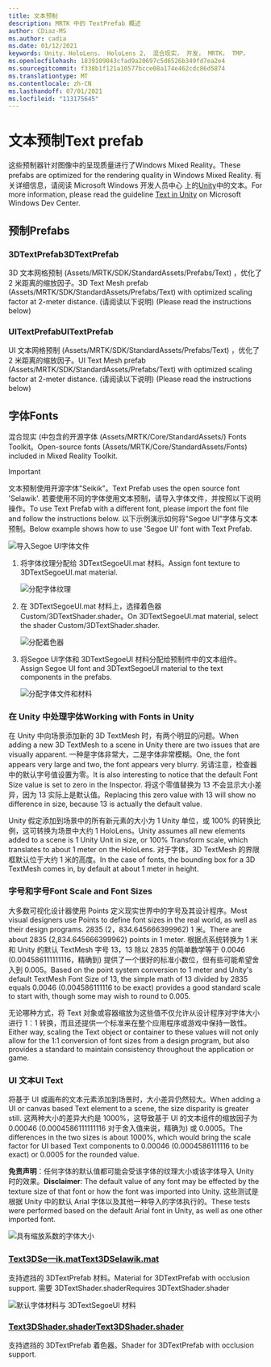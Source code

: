 ```yaml
---
title: 文本预制
description: MRTK 中的 TextPrefab 概述
author: CDiaz-MS
ms.author: cadia
ms.date: 01/12/2021
keywords: Unity，HoloLens， HoloLens 2， 混合现实， 开发， MRTK， TMP，
ms.openlocfilehash: 1839109043cfad9a20697c5d6526b349fd7ea2e4
ms.sourcegitcommit: f338b1f121a10577bcce08a174e462cdc86d5874
ms.translationtype: MT
ms.contentlocale: zh-CN
ms.lasthandoff: 07/01/2021
ms.locfileid: "113175645"
---
```

# <a name="text-prefab"></a><span data-ttu-id="de1a0-104">文本预制</span><span class="sxs-lookup"><span data-stu-id="de1a0-104">Text prefab</span></span>

<span data-ttu-id="de1a0-105">这些预制器针对图像中的呈现质量进行了Windows Mixed Reality。</span><span class="sxs-lookup"><span data-stu-id="de1a0-105">These prefabs are optimized for the rendering quality in Windows Mixed Reality.</span></span> <span data-ttu-id="de1a0-106">有关详细信息，请阅读 Microsoft Windows 开发人员中心 上的[Unity](/windows/mixed-reality/text-in-unity)中的文本。</span><span class="sxs-lookup"><span data-stu-id="de1a0-106">For more information, please read the guideline [Text in Unity](/windows/mixed-reality/text-in-unity) on Microsoft Windows Dev Center.</span></span>

## <a name="prefabs"></a><span data-ttu-id="de1a0-107">预制</span><span class="sxs-lookup"><span data-stu-id="de1a0-107">Prefabs</span></span>

### <a name="3dtextprefab"></a><span data-ttu-id="de1a0-108">3DTextPrefab</span><span class="sxs-lookup"><span data-stu-id="de1a0-108">3DTextPrefab</span></span>

<span data-ttu-id="de1a0-109">3D 文本网格预制 (Assets/MRTK/SDK/StandardAssets/Prefabs/Text) ，优化了 2 米距离的缩放因子。</span><span class="sxs-lookup"><span data-stu-id="de1a0-109">3D Text Mesh prefab (Assets/MRTK/SDK/StandardAssets/Prefabs/Text) with optimized scaling factor at 2-meter distance.</span></span> <span data-ttu-id="de1a0-110"> (请阅读以下说明) </span><span class="sxs-lookup"><span data-stu-id="de1a0-110">(Please read the instructions below)</span></span>

### <a name="uitextprefab"></a><span data-ttu-id="de1a0-111">UITextPrefab</span><span class="sxs-lookup"><span data-stu-id="de1a0-111">UITextPrefab</span></span>

<span data-ttu-id="de1a0-112">UI 文本网格预制 (Assets/MRTK/SDK/StandardAssets/Prefabs/Text) ，优化了 2 米距离的缩放因子。</span><span class="sxs-lookup"><span data-stu-id="de1a0-112">UI Text Mesh prefab (Assets/MRTK/SDK/StandardAssets/Prefabs/Text) with optimized scaling factor at 2-meter distance.</span></span> <span data-ttu-id="de1a0-113"> (请阅读以下说明) </span><span class="sxs-lookup"><span data-stu-id="de1a0-113">(Please read the instructions below)</span></span>

## <a name="fonts"></a><span data-ttu-id="de1a0-114">字体</span><span class="sxs-lookup"><span data-stu-id="de1a0-114">Fonts</span></span>

<span data-ttu-id="de1a0-115">混合现实 (中包含的开源字体 (Assets/MRTK/Core/StandardAssets/) Fonts Toolkit。</span><span class="sxs-lookup"><span data-stu-id="de1a0-115">Open-source fonts (Assets/MRTK/Core/StandardAssets/Fonts) included in Mixed Reality Toolkit.</span></span>

> [!IMPORTANT]
> <span data-ttu-id="de1a0-116">文本预制使用开源字体"Seikik"。</span><span class="sxs-lookup"><span data-stu-id="de1a0-116">Text Prefab uses the open source font 'Selawik'.</span></span> <span data-ttu-id="de1a0-117">若要使用不同的字体使用文本预制，请导入字体文件，并按照以下说明操作。</span><span class="sxs-lookup"><span data-stu-id="de1a0-117">To use Text Prefab with a different font, please import the font file and follow the instructions below.</span></span> <span data-ttu-id="de1a0-118">以下示例演示如何将"Segoe UI"字体与文本预制。</span><span class="sxs-lookup"><span data-stu-id="de1a0-118">Below example shows how to use 'Segoe UI' font with Text Prefab.</span></span>

![导入Segoe UI字体文件](../images/text-prefab/TextPrefabInstructions01.png)

1. <span data-ttu-id="de1a0-120">将字体纹理分配给 3DTextSegoeUI.mat 材料。</span><span class="sxs-lookup"><span data-stu-id="de1a0-120">Assign font texture to 3DTextSegoeUI.mat material.</span></span>

    ![分配字体纹理](../images/text-prefab/TextPrefabInstructions02.png)

1. <span data-ttu-id="de1a0-122">在 3DTextSegoeUI.mat 材料上，选择着色器 Custom/3DTextShader.shader。</span><span class="sxs-lookup"><span data-stu-id="de1a0-122">On 3DTextSegoeUI.mat material, select the shader Custom/3DTextShader.shader.</span></span>

    ![分配着色器](../images/text-prefab/TextPrefabInstructions03.png)

1. <span data-ttu-id="de1a0-124">将Segoe UI字体和 3DTextSegoeUI 材料分配给预制件中的文本组件。</span><span class="sxs-lookup"><span data-stu-id="de1a0-124">Assign Segoe UI font and 3DTextSegoeUI material to the text components in the prefabs.</span></span>

    ![分配字体文件和材料](../images/text-prefab/TextPrefabInstructions04.png)

### <a name="working-with-fonts-in-unity"></a><span data-ttu-id="de1a0-126">在 Unity 中处理字体</span><span class="sxs-lookup"><span data-stu-id="de1a0-126">Working with Fonts in Unity</span></span>

<span data-ttu-id="de1a0-127">在 Unity 中向场景添加新的 3D TextMesh 时，有两个明显的问题。</span><span class="sxs-lookup"><span data-stu-id="de1a0-127">When adding a new 3D TextMesh to a scene in Unity there are two issues that are visually apparent.</span></span> <span data-ttu-id="de1a0-128">一种是字体非常大，二是字体非常模糊。</span><span class="sxs-lookup"><span data-stu-id="de1a0-128">One, the font appears very large and two, the font appears very blurry.</span></span> <span data-ttu-id="de1a0-129">另请注意，检查器中的默认字号值设置为零。</span><span class="sxs-lookup"><span data-stu-id="de1a0-129">It is also interesting to notice that the default Font Size value is set to zero in the Inspector.</span></span> <span data-ttu-id="de1a0-130">将这个零值替换为 13 不会显示大小差异，因为 13 实际上是默认值。</span><span class="sxs-lookup"><span data-stu-id="de1a0-130">Replacing this zero value with 13 will show no difference in size, because 13 is actually the default value.</span></span>

<span data-ttu-id="de1a0-131">Unity 假定添加到场景中的所有新元素的大小为 1 Unity 单位，或 100% 的转换比例，这可转换为场景中大约 1 HoloLens。</span><span class="sxs-lookup"><span data-stu-id="de1a0-131">Unity assumes all new elements added to a scene is 1 Unity Unit in size, or 100%  Transform scale, which translates to about 1 meter on the HoloLens.</span></span> <span data-ttu-id="de1a0-132">对于字体，3D TextMesh 的界限框默认位于大约 1 米的高度。</span><span class="sxs-lookup"><span data-stu-id="de1a0-132">In the case of fonts, the bounding box for a 3D TextMesh comes in, by default at about 1 meter in height.</span></span>

### <a name="font-scale-and-font-sizes"></a><span data-ttu-id="de1a0-133">字号和字号</span><span class="sxs-lookup"><span data-stu-id="de1a0-133">Font Scale and Font Sizes</span></span>

<span data-ttu-id="de1a0-134">大多数可视化设计器使用 Points 定义现实世界中的字号及其设计程序。</span><span class="sxs-lookup"><span data-stu-id="de1a0-134">Most visual designers use Points to define font sizes in the real world, as well as their design programs.</span></span> <span data-ttu-id="de1a0-135">2835 (2，834.645666399962) 1 米。</span><span class="sxs-lookup"><span data-stu-id="de1a0-135">There are about 2835 (2,834.645666399962) points in 1 meter.</span></span> <span data-ttu-id="de1a0-136">根据点系统转换为 1 米和 Unity 的默认 TextMesh 字号 13，13 除以 2835 的简单数学等于 0.0046 (0.004586111111116，精确到) 提供了一个很好的标准小数位，但有些可能希望舍入到 0.005。</span><span class="sxs-lookup"><span data-stu-id="de1a0-136">Based on the point system conversion to 1 meter and Unity's default TextMesh Font Size of 13, the simple math of 13 divided by 2835 equals 0.0046 (0.004586111116 to be exact) provides a good standard scale to start with, though some may wish to round to 0.005.</span></span>

<span data-ttu-id="de1a0-137">无论哪种方式，将 Text 对象或容器缩放为这些值不仅允许从设计程序对字体大小进行 1：1 转换，而且还提供一个标准来在整个应用程序或游戏中保持一致性。</span><span class="sxs-lookup"><span data-stu-id="de1a0-137">Either way, scaling the Text object or container to these values will not only allow for the 1:1 conversion of font sizes from a design program, but also provides a standard to maintain consistency throughout the application or game.</span></span>

### <a name="ui-text"></a><span data-ttu-id="de1a0-138">UI 文本</span><span class="sxs-lookup"><span data-stu-id="de1a0-138">UI Text</span></span>

<span data-ttu-id="de1a0-139">将基于 UI 或画布的文本元素添加到场景时，大小差异仍然较大。</span><span class="sxs-lookup"><span data-stu-id="de1a0-139">When adding a UI or canvas based Text element to a scene, the size disparity is greater still.</span></span> <span data-ttu-id="de1a0-140">这两种大小的差异大约是 1000%，这导致基于 UI 的文本组件的缩放因子为 0.00046 (0.0004586111111116 对于舍入值来说，精确为) 或 0.0005。</span><span class="sxs-lookup"><span data-stu-id="de1a0-140">The differences in the two sizes is about 1000%, which would bring the scale factor for UI based Text components to 0.00046 (0.0004586111116 to be exact) or 0.0005 for the rounded value.</span></span>

<span data-ttu-id="de1a0-141">**免责声明**：任何字体的默认值都可能会受该字体的纹理大小或该字体导入 Unity 时的效果。</span><span class="sxs-lookup"><span data-stu-id="de1a0-141">**Disclaimer**: The default value of any font may be effected by the texture size of that font or how the font was imported into Unity.</span></span> <span data-ttu-id="de1a0-142">这些测试是根据 Unity 中的默认 Arial 字体以及其他一种导入的字体执行的。</span><span class="sxs-lookup"><span data-stu-id="de1a0-142">These tests were performed based on the default Arial font in Unity, as well as one other imported font.</span></span>

![具有缩放系数的字体大小](../images/text-prefab/TextPrefabInstructions07.png)

### <a name="text3dselawikmat"></a>[<span data-ttu-id="de1a0-144">Text3DSe一ik.mat</span><span class="sxs-lookup"><span data-stu-id="de1a0-144">Text3DSelawik.mat</span></span>](https://github.com/microsoft/MixedRealityToolkit-Unity/blob/main/Assets/MRTK/StandardAssets/Materials/)

<span data-ttu-id="de1a0-145">支持遮挡的 3DTextPrefab 材料。</span><span class="sxs-lookup"><span data-stu-id="de1a0-145">Material for 3DTextPrefab with occlusion support.</span></span> <span data-ttu-id="de1a0-146">需要 3DTextShader.shader</span><span class="sxs-lookup"><span data-stu-id="de1a0-146">Requires 3DTextShader.shader</span></span>

![默认字体材料与 3DTextSegoeUI 材料](../images/text-prefab/TextPrefabInstructions06.png)

### <a name="text3dshadershader"></a>[<span data-ttu-id="de1a0-148">Text3DShader.shader</span><span class="sxs-lookup"><span data-stu-id="de1a0-148">Text3DShader.shader</span></span>](https://github.com/microsoft/MixedRealityToolkit-Unity/tree/main/Assets/MRTK/StandardAssets/Shaders)

<span data-ttu-id="de1a0-149">支持遮挡的 3DTextPrefab 着色器。</span><span class="sxs-lookup"><span data-stu-id="de1a0-149">Shader for 3DTextPrefab with occlusion support.</span></span>

